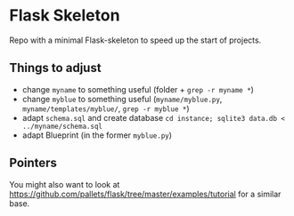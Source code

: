 Flask Skeleton
==============

Repo with a minimal Flask-skeleton to speed up the start of projects.

Things to adjust
----------------
- change `myname` to something useful (folder + `grep -r myname *`)
- change `myblue` to something useful (`myname/myblue.py`, `myname/templates/myblue/`, `grep -r myblue *`)
- adapt `schema.sql` and create database `cd instance; sqlite3 data.db < ../myname/schema.sql`
- adapt Blueprint (in the former `myblue.py`)


Pointers
--------
You might also want to look at https://github.com/pallets/flask/tree/master/examples/tutorial for a similar base.

